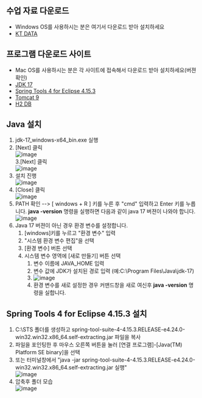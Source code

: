 수업 자료 다운로드
---------------
* Windows OS를 사용하시는 분은 여기서 다운로드 받아 설치하세요
* [KT DATA](http://naver.me/Gq8OpQZJ)

프로그램 다운로드 사이트
------------
* Mac OS를 사용하시는 분은 각 사이트에 접속해서 다운로드 받아 설치하세요(버젼 확인)
* [JDK 17](https://www.oracle.com/java/technologies/downloads/#jdk17-windows)
* [Spring Tools 4 for Eclipse 4.15.3](https://spring.io/tools)
* [Tomcat 9](https://tomcat.apache.org/)
* [H2 DB](https://www.h2database.com/html/main.html)


Java 설치
------------
1. jdk-17_windows-x64_bin.exe 실행  
2. [Next] 클릭  
![image](https://github.com/user-attachments/assets/7309c860-f45a-443a-9df1-6c04115f1b11)  
3.[Next] 클릭   
![image](https://github.com/user-attachments/assets/560ee0db-3b24-40d2-896a-65e650386585)   
4. 설치 진행  
![image](https://github.com/user-attachments/assets/6cf343d8-cc7b-4a80-9c00-e7dc5adc0ccc)  
5. [Close] 클릭  
![image](https://github.com/user-attachments/assets/9e919011-83e8-45b8-bfac-fe16fdcf04b7)
6. PATH 확인 --> [ windows + R ] 키를 누른 후 "cmd" 입력하고 Enter 키를 누릅니다. <b>java -version</b> 명령을 실행하면 다음과 같이 java 17 버젼이 나와야 합니다.
![image](https://github.com/user-attachments/assets/d3748c0c-286c-4957-9cb0-485da8060f2e)
7. Java 17 버젼이 아닌 경우 환경 변수를 설정합니다. 
    1. [windows]키를 누르고 "환경 변수" 입력
    2. "시스템 환경 변수 편집"을 선택
    3. [환경 변수] 버튼 선택
    4. 시스템 변수 영역에 [새로 만들기] 버튼 선택
        1. 변수 이름에 JAVA_HOME  입력
        2. 변수 값에 JDK가 설치된 경로 입력 (예:C:\Program Files\Java\jdk-17)
        3. ![image](https://github.com/user-attachments/assets/69c314b1-2033-453d-a4fd-8ed4288a2bea)
        4. 환경 변수를 새로 설정한 경우 커맨드창을 새로 여신후 <b>java -version</b> 명령을 실합니다.

Spring Tools 4 for Eclipse 4.15.3 설치
------------
1. C:\STS 폴더를 생성하고 spring-tool-suite-4-4.15.3.RELEASE-e4.24.0-win32.win32.x86_64.self-extracting.jar 파일을  복사
2. 파일을 포인팅한 후 마우스 오른쪽 버튼을 눌러 [연결 프로그램]-[Java(TM) Platform SE binary]을 선택
3. 또는 터미널창에서 "java -jar  spring-tool-suite-4-4.15.3.RELEASE-e4.24.0-win32.win32.x86_64.self-extracting.jar 실행"  
![image](https://github.com/user-attachments/assets/b8781953-e242-40fb-ba52-66926d49342a)
5. 압축후 폴더 모습   
![image](https://github.com/user-attachments/assets/99e3c24f-6d4a-4400-9162-da378f849037)


 



